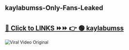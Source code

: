 
 ## kaylabumss-Only-Fans-Leaked

# <h2><a href="https://clipsfans.com/kaylabumss&ref=git">🔗 Click to LINKS ⏩⏩ 👉 🟢 kaylabumss </a></h2>

<a href="https://clipsfans.com/kaylabumss&ref=git" rel="nofollow" data-target="animated-image.originalLink"><img src="https://i.ibb.co.com/xMMVF88/686577567.gif" alt="Viral Video Original" style="max-width: 100%; display: inline-block;" data-target="animated-image.originalImage"></a>

